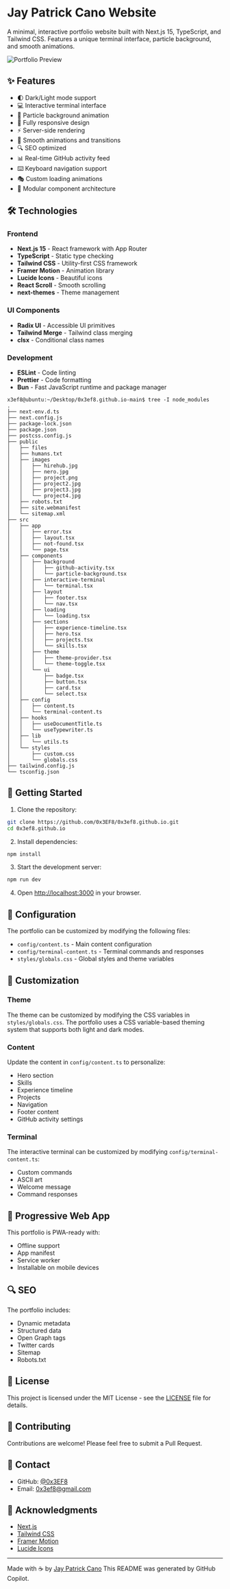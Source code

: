 
# Jay Patrick Cano Website

A minimal, interactive portfolio website built with Next.js 15, TypeScript, and Tailwind CSS. Features a unique terminal interface, particle background, and smooth animations.

![Portfolio Preview](/public/images/portfolio.png)

## ✨ Features

- 🌓 Dark/Light mode support
- 💻 Interactive terminal interface
- 🎯 Particle background animation
- 📱 Fully responsive design
- ⚡ Server-side rendering
- 🎨 Smooth animations and transitions
- 🔍 SEO optimized
- 📊 Real-time GitHub activity feed
- ⌨️ Keyboard navigation support
- 🎭 Custom loading animations
- 🔧 Modular component architecture

## 🛠️ Technologies

### Frontend
- **Next.js 15** - React framework with App Router
- **TypeScript** - Static type checking
- **Tailwind CSS** - Utility-first CSS framework
- **Framer Motion** - Animation library
- **Lucide Icons** - Beautiful icons
- **React Scroll** - Smooth scrolling
- **next-themes** - Theme management

### UI Components
- **Radix UI** - Accessible UI primitives
- **Tailwind Merge** - Tailwind class merging
- **clsx** - Conditional class names

### Development
- **ESLint** - Code linting
- **Prettier** - Code formatting
- **Bun** - Fast JavaScript runtime and package manager
  
```
x3ef8@ubuntu:~/Desktop/0x3ef8.github.io-main$ tree -I node_modules
.
├── next-env.d.ts
├── next.config.js
├── package-lock.json
├── package.json
├── postcss.config.js
├── public
│   ├── files
│   ├── humans.txt
│   ├── images
│   │   ├── hirehub.jpg
│   │   ├── nero.jpg
│   │   ├── project.png
│   │   ├── project2.jpg
│   │   ├── project3.jpg
│   │   └── project4.jpg
│   ├── robots.txt
│   ├── site.webmanifest
│   └── sitemap.xml
├── src
│   ├── app
│   │   ├── error.tsx
│   │   ├── layout.tsx
│   │   ├── not-found.tsx
│   │   └── page.tsx
│   ├── components
│   │   ├── background
│   │   │   ├── github-activity.tsx
│   │   │   └── particle-background.tsx
│   │   ├── interactive-terminal
│   │   │   └── terminal.tsx
│   │   ├── layout
│   │   │   ├── footer.tsx
│   │   │   └── nav.tsx
│   │   ├── loading
│   │   │   └── loading.tsx
│   │   ├── sections
│   │   │   ├── experience-timeline.tsx
│   │   │   ├── hero.tsx
│   │   │   ├── projects.tsx
│   │   │   └── skills.tsx
│   │   ├── theme
│   │   │   ├── theme-provider.tsx
│   │   │   └── theme-toggle.tsx
│   │   └── ui
│   │       ├── badge.tsx
│   │       ├── button.tsx
│   │       ├── card.tsx
│   │       └── select.tsx
│   ├── config
│   │   ├── content.ts
│   │   └── terminal-content.ts
│   ├── hooks
│   │   ├── useDocumentTitle.ts
│   │   └── useTypewriter.ts
│   ├── lib
│   │   └── utils.ts
│   └── styles
│       ├── custom.css
│       └── globals.css
├── tailwind.config.js
└── tsconfig.json
```

## 🚀 Getting Started

1. Clone the repository:
```bash
git clone https://github.com/0x3EF8/0x3ef8.github.io.git
cd 0x3ef8.github.io
```

2. Install dependencies:
```bash
npm install
```

3. Start the development server:
```bash
npm run dev
```

4. Open [http://localhost:3000](http://localhost:3000) in your browser.

## 🔧 Configuration

The portfolio can be customized by modifying the following files:

- `config/content.ts` - Main content configuration
- `config/terminal-content.ts` - Terminal commands and responses
- `styles/globals.css` - Global styles and theme variables

## 🎨 Customization

### Theme

The theme can be customized by modifying the CSS variables in `styles/globals.css`. The portfolio uses a CSS variable-based theming system that supports both light and dark modes.

### Content

Update the content in `config/content.ts` to personalize:
- Hero section
- Skills
- Experience timeline
- Projects
- Navigation
- Footer content
- GitHub activity settings

### Terminal

The interactive terminal can be customized by modifying `config/terminal-content.ts`:
- Custom commands
- ASCII art
- Welcome message
- Command responses

## 📱 Progressive Web App

This portfolio is PWA-ready with:
- Offline support
- App manifest
- Service worker
- Installable on mobile devices

## 🔍 SEO

The portfolio includes:
- Dynamic metadata
- Structured data
- Open Graph tags
- Twitter cards
- Sitemap
- Robots.txt

## 📄 License

This project is licensed under the MIT License - see the [LICENSE](LICENSE) file for details.

## 🤝 Contributing

Contributions are welcome! Please feel free to submit a Pull Request.

## 📧 Contact

- GitHub: [@0x3EF8](https://github.com/0x3EF8)
- Email: 0x3ef8@gmail.com

## 💫 Acknowledgments

- [Next.js](https://nextjs.org/)
- [Tailwind CSS](https://tailwindcss.com/)
- [Framer Motion](https://www.framer.com/motion/)
- [Lucide Icons](https://lucide.dev/)

---

Made with ☕ by [Jay Patrick Cano](https://github.com/0x3EF8)
This README was generated by GitHub Copilot.

